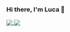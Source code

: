 ### Hi there, I'm Luca 👋

<!--
**clissa/clissa** is a ✨ _special_ ✨ repository because its `README.md` (this file) appears on your GitHub profile.

Here are some ideas to get you started:

- 🔭 I’m currently working on ...
- 🌱 I’m currently learning ...
- 👯 I’m looking to collaborate on ...
- 🤔 I’m looking for help with ...
- 💬 Ask me about ...
- 📫 How to reach me: ...
- 😄 Pronouns: ...
- ⚡ Fun fact: ...
-->

<!--
[![Anurag's GitHub stats](https://github-readme-stats.vercel.app/api?username=clissa)](https://github.com/anuraghazra/github-readme-stats)
[![Top Langs](https://github-readme-stats.vercel.app/api/top-langs/?username=clissa&layout=compact&hide=javascript,html)](https://github.com/anuraghazra/github-readme-stats)
-->

<a href="https://github.com/anuraghazra/github-readme-stats">
  <img align="center" src="https://github-readme-stats.vercel.app/api?username=clissa&theme=algolia&show_icons=true&custom_title=Luca's GitHub stats&count_private=true" />
</a>
<a href="https://github.com/anuraghazra/github-readme-stats">
  <img align="center" src="https://github-readme-stats.vercel.app/api/top-langs/?username=clissa&layout=compact&hide=javascript,html,css&theme=algolia&card_width=440" />
</a>

